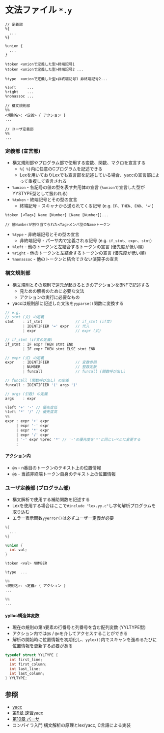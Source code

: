 # 文法ファイル `*.y`

```
// 定義部
%{
  ...
%}

%union {
  ...
}

%token <unionで定義した型>終端記号1
%token <unionで定義した型>終端記号2 ...

%type  <unionで定義した型>非終端記号1 非終端記号2...

%left     ...
%right    ...
%nonassoc ...

// 構文規則部
%%
<規則名>: <定義> { アクション }
...

// ユーザ定義部
%%
...
```

### 定義部 (宣言部)
- 構文規則部やプログラム部で使用する変数、関数、マクロを宣言する
  - `%{ %}`内に任意のCプログラムを記述できる
  - Lexを用いておりLexでも宣言部を記述している場合、yaccの宣言部によって重複して宣言される
- `%union` - 各記号の値の型を表す共用体の宣言 (`%union`で宣言した型がYYSTYPE型として扱われる)
- `%token` - 終端記号とその型の宣言
  - 終端記号 - スキャナから送られてくる記号 (e.g. `IF`、`THEN`、`END`、`'='`)

```
%token [<Tag>] Name [Number] [Name [Number]]...

// 値Numberが割り当てられた<Tag>メンバ型のNameトークン
```

- `%type` - 非終端記号とその型の宣言
  - 非終端記号 - パーサ内で定義される記号 (e.g. `if_stmt`、`expr`、`stmt`)
- `%left` - 他のトークンと左結合するトークンの宣言 (優先度が低い順)
- `%right` - 他のトークンと左結合するトークンの宣言 (優先度が低い順)
- `%nonassoc` - 他のトークンと結合できない演算子の宣言

### 構文規則部
- 構文規則とその規則で還元が起きるときのアクションをBNFで記述する
  - 見ための解析のために必要な文法
  - アクションの実行に必要なもの
- yaccは規則部に記述した文法を`yyparse()`関数に変換する

```c
// e.g.
// stmt (文) の定義
stmt    : if_stmt               // if_stmt (if文)
        | IDENTIFIER '=' expr   // 代入
        | expr                  // expr (式)

// if_stmt (if文の定義)
if_stmt : IF expr THEN stmt END
        | IF expr THEN stmt ELSE stmt END

// expr (式) の定義
expr    : IDENTIFIER            // 変数参照
        | NUMBER                // 整数定数
        | funcall               // funcall (関数呼び出し)

// funcall (関数呼び出し) の定義
funcall : IDENTIFIER '(' args ')'

// args (引数) の定義
args    : expr
```

```c
%left '+' '-' // 優先度低
%left '*' '/' // 優先度高
%%
expr : expr '+' expr
     | expr '-' expr
     | expr '*' expr
     | expr '/' expr
     | '-' expr %prec '*' // '-'の優先度を'*'と同じレベルに変更する
     ;
```

#### アクション内
- `@n` - n番目のトークンのテキスト上の位置情報
- `@$` - 当該非終端トークン自身のテキスト上の位置情報

### ユーザ定義部 (プログラム部)
- 構文解析で使用する補助関数を記述する
- Lexを使用する場合はここで`#include "lex.yy.c"`し字句解析プログラムを取り込む
- エラー表示関数`yyerror()`は必ずユーザー定義が必要

```c
%{
  ...
%}

%union {
  int val;
}

%token <val> NUMBER

%type  ...

%%
<規則名>: <定義> { アクション }
...

%%
...
```

#### yylloc構造体変数
- 現在の規則の第n要素の行番号と列番号を含む配列変数 (YYLTYPE型)
- アクション内では`@$` / `@n`を介してアクセスすることができる
- 解析の開始時に位置情報を初期化し、`yylex()`内でスキャンを進めるたびに位置情報を更新する必要がある

```c
typedef struct YYLTYPE {
  int first_line;
  int first_column;
  int last_line;
  int last_column;
} YYLTYPE;
```

## 参照
- [yacc](https://ja.wikipedia.org/wiki/Yacc)
- [第9章 速習yacc](https://i.loveruby.net/ja/rhg/book/yacc.html)
- [第10章 パーサ](https://i.loveruby.net/ja/rhg/book/parser.html)
- コンパイラ入門 構文解析の原理とlex/yacc, C言語による実装
